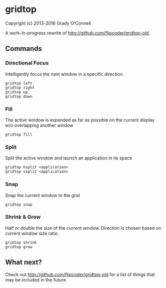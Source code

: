 # gridtop
Copyright (c) 2013-2016 Grady O'Connell

A work-in-progress rewrite of http://github.com/flipcoder/gridtop-old.

## Commands

### Directional Focus

Intelligently focus the next window in a specific direction.

```
gridtop left
gridtop right
gridtop up
gridtop down
```

### Fill

The active window is expanded as far as possible on the current display w/o
overlapping another window

```
gridtop fill
```

### Split

Split the active window and launch an application in its space

```
gridtop hsplit <application>
gridtop vsplit <application>
```

### Snap

Snap the current window to the grid

```
gridtop snap
```

### Shrink & Grow

Half or double the size of the current window.
Direction is chosen based on current window size ratio.

```
gridtop shrink
gridtop grow
```

## What next?

Check out http://github.com/flipcoder/gridtop-old for a list of things that may be included in the future.

